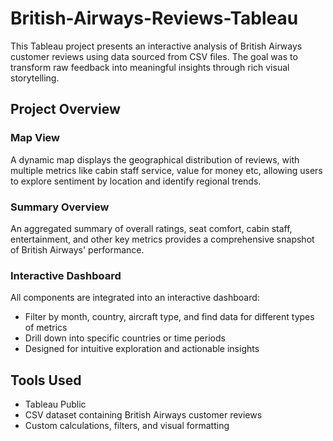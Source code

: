 # British-Airways-Reviews-Tableau

This Tableau project presents an interactive analysis of British Airways customer reviews using data sourced from CSV files. The goal was to transform raw feedback into meaningful insights through rich visual storytelling.

## Project Overview

### Map View  
A dynamic map displays the geographical distribution of reviews, with multiple metrics like cabin staff service, value for money etc, allowing users to explore sentiment by location and identify regional trends.

### Summary Overview  
An aggregated summary of overall ratings, seat comfort, cabin staff, entertainment, and other key metrics provides a comprehensive snapshot of British Airways' performance.

### Interactive Dashboard  
All components are integrated into an interactive dashboard:
- Filter by month, country, aircraft type, and find data for different types of metrics 
- Drill down into specific countries or time periods
- Designed for intuitive exploration and actionable insights

## Tools Used
- Tableau Public
- CSV dataset containing British Airways customer reviews
- Custom calculations, filters, and visual formatting
